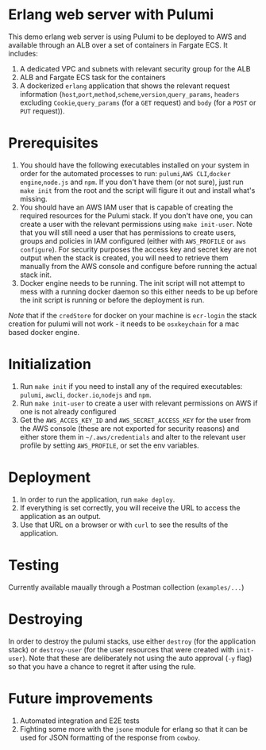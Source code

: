 # Erlang web server with Pulumi 

This demo erlang web server is using Pulumi to be deployed to AWS and available through an ALB over a set of containers in Fargate ECS.
It includes: 
1. A dedicated VPC and subnets with relevant security group for the ALB
1. ALB and Fargate ECS task for the containers 
1. A dockerized `erlang` application that shows the relevant request information (`host`,`port`,`method`,`scheme`,`version`,`query_params`,
   `headers` excluding `Cookie`,`query_params` (for a `GET` request) and `body` (for a `POST` or `PUT` request)). 

# Prerequisites 
1. You should have the following executables installed on your system in order for the automated processes to run: `pulumi`,`AWS CLI`,`docker engine`,`node.js` and `npm`.  If you don't have them (or not sure), just run `make init` from the root and the script will figure it out and install what's missing. 
1. You should have an AWS IAM user that is capable of creating the required resources for the Pulumi stack. If you don't have one, you can create a user with the relevant permissions using `make init-user`.  Note that you will still need a user that has permissions to create users, groups and policies in IAM configured (either with `AWS_PROFILE` or `aws configure`).  For security purposes the access key and secret key are not output when the stack is created, you will need to retrieve them manually from the AWS console and configure before running the actual stack init. 
1. Docker engine needs to be running.  The init script will not attempt to mess with a running docker daemon so this either needs to be up before the init script is running or before the deployment is run.

*Note* that if the `credStore` for docker on your machine is `ecr-login` the stack creation for pulumi will not work - it needs to be `osxkeychain` for a mac based docker engine. 

# Initialization 
1. Run `make init` if you need to install any of the required executables: `pulumi`, `awcli`, `docker.io`,`nodejs` and `npm`.
1. Run `make init-user` to create a user with relevant permissions on AWS if one is not already configured 
1. Get the `AWS_ACCES_KEY_ID` and `AWS_SECRET_ACCESS_KEY` for the user from the AWS console (these are not exported for security reasons) and either store them in `~/.aws/credentials` and alter to the relevant user profile by setting `AWS_PROFILE`, or set the env variables.

# Deployment 
1. In order to run the application, run `make deploy`.  
1. If everything is set correctly, you will receive the URL to access the application as an output. 
1. Use that URL on a browser or with `curl` to see the results of the application. 

# Testing
Currently available maually through a Postman collection (`examples/...`)

# Destroying 
In order to destroy the pulumi stacks, use either `destroy` (for the application stack) or `destroy-user` (for the user resources that were created with `init-user`).  Note that these are deliberately not using the auto approval (`-y` flag) so that you have a chance to regret it after using the rule. 

# Future improvements 
1. Automated integration and E2E tests
1. Fighting some more with the `jsone` module for erlang so that it can be used for JSON formatting of the response from `cowboy`.

